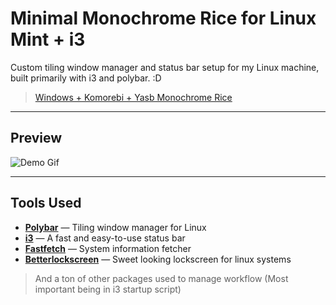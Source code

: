 # Minimal Monochrome Rice for Linux Mint + i3

Custom tiling window manager and status bar setup for my Linux machine, built primarily with i3 and polybar. 
:D

> [Windows + Komorebi + Yasb Monochrome Rice](https://github.com/jhuynh226/Monochrome-Dots-WIN-UW)

---

## Preview
![Demo Gif](./screenshots/i3.gif)

---

## Tools Used
- **[Polybar](https://github.com/polybar/polybar)** — Tiling window manager for Linux
- **[i3](https://github.com/i3/i3)** — A fast and easy-to-use status bar   
- **[Fastfetch](https://github.com/fastfetch-cli/fastfetch)** — System information fetcher
- **[Betterlockscreen](https://github.com/betterlockscreen/betterlockscreen)** — Sweet looking lockscreen for linux systems
> And a ton of other packages used to manage workflow (Most important being in i3 startup script)
